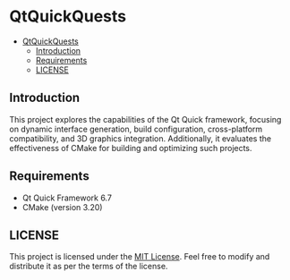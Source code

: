 # QtQuickQuests

- [QtQuickQuests](#qtquickquests)
  - [Introduction](#introduction)
  - [Requirements](#requirements)
  - [LICENSE](#license)

## Introduction
This project explores the capabilities of the Qt Quick framework, focusing on dynamic interface generation, build configuration, cross-platform compatibility, and 3D graphics integration. Additionally, it evaluates the effectiveness of CMake for building and optimizing such projects.

## Requirements
- Qt Quick Framework 6.7
- CMake (version 3.20)

## LICENSE
This project is licensed under the [MIT License](LICENSE). Feel free to modify and distribute it as per the terms of the license.